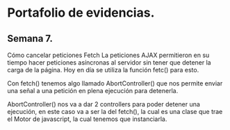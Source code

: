 # Portafolio de evidencias.

## Semana 7.
Cómo cancelar peticiones Fetch
La peticiones AJAX permitieron en su tiempo hacer peticiones asíncronas al servidor sin tener que detener la carga de la página. Hoy en día se utiliza la función fetc() para esto.

Con fetch() tenemos algo llamado AbortController() que nos permite enviar una señal a una petición en plena ejecución para detenerla.

AbortController() nos va a dar 2 controllers para poder detener una ejecución, en este caso va a ser la del fetch(), la cual es una clase que trae el Motor de javascript, la cual tenemos que instanciarla.
